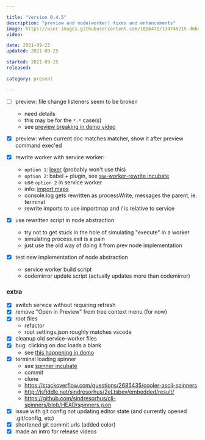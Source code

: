 ```yaml
---

title: "Version 0.4.5"
description: "preview and node(worker) fixes and enhancements"
image: https://user-images.githubusercontent.com/1816471/134745215-d6b41040-1762-4a1d-a632-ab90eaed996e.png
video:

date: 2021-09-25
updated: 2021-09-25

started: 2021-09-25
released:

category: present

---
```


- [ ] preview: file change listeners seem to be broken
	- need details
	- this may be for the `*.*` case(s)
	- see [preview breaking in demo video](https://youtu.be/7T-L-MBFoE4?t=512)
- [X] preview: when current doc matches matcher, show it after preview command exec'ed

- [X] rewrite worker with service worker:
	- `option 1`: [lexer](https://github.com/guybedford/es-module-lexer) (probably won't use this)
	- `option 2`: babel + plugin, see [sw-worker-rewrite incubate](https://github.com/crosshj/fiug-incubator/tree/main/1ncubate/sw-worker-rewrite)
	- use `option 2` in service worker
	- info: [import maps](https://github.com/WICG/import-maps)
	- console.log gets rewritten as processWrite, messages the parent, ie. terminal
	- rewrite imports to use importmap and / is relative to service
- [X] use rewritten script in node abstraction
	- try not to get stuck in the hole of simulating "execute" in a worker
	- simulating process.exit is a pain
	- just use the old way of doing it from prev node implementation
- [X] test new implementation of node abstraction
	- service worker build script
 	- codemirror update script (actually updates more than codemirror)	 	


### extra
- [X] switch service without requiring refresh
- [X] remove "Open in Preview" from tree context menu (for now)
- [X] root files
	- refactor
	- root settings.json roughly matches vscode
- [X] cleanup old service-worker files
- [X] bug: clicking on doc loads a blank
	- see [this happening in demo](https://youtu.be/jPt3nVPCiZ4?t=384)
- [X] terminal loading spinner
	- see [spinner incubate](https://github.com/crosshj/fiug-incubator/tree/main/1ncubate/terminal-spinner)
	- commit
	- clone
	- https://stackoverflow.com/questions/2685435/cooler-ascii-spinners
	- http://jsfiddle.net/sindresorhus/2eLtsbey/embedded/result/
	- https://github.com/sindresorhus/cli-spinners/blob/HEAD/spinners.json
- [X] issue with git config not updating editor state (and currently opened .git/config, etc)
- [X] shortened git commit urls (added color)
- [X] made an intro for release videos
